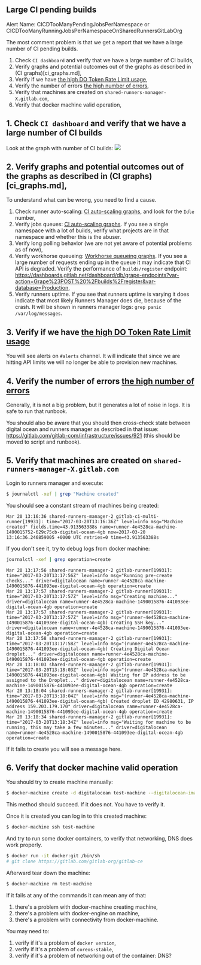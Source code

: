 ## Large CI pending builds
Alert Name: CICDTooManyPendingJobsPerNamespace or CICDTooManyRunningJobsPerNamespaceOnSharedRunnersGitLabOrg

The most comment problem is that we get a report that we have a large number of CI pending builds.

1. Check `CI dashboard` and verify that we have a large number of CI builds,
2. Verify graphs and potential outcomes out of the graphs as described in (CI graphs)[ci_graphs.md],
3. Verify if we have [the high DO Token Rate Limit usage](ci_runner_manager_do_limits.md),
4. Verify the number of errors [the high number of errors](ci_runner_manager_errors.md),
5. Verify that machines are created on `shared-runners-manager-X.gitlab.com`,
6. Verify that docker machine valid operation,

## 1. Check `CI dashboard` and verify that we have a large number of CI builds

Look at the graph with number of CI builds:
![](../img/ci/jobs_graph.png)

## 2. Verify graphs and potential outcomes out of the graphs as described in (CI graphs)[ci_graphs.md],

To understand what can be wrong, you need to find a cause.

1. Check runner auto-scaling: [CI auto-scaling graphs](ci_graphs.md#runners-manager-auto-scaling),
   and look for the `Idle` number,
2. Verify jobs queues: [CI auto-scaling graphs](ci_graphs.md#jobs-queue).
   If you see a single namespace with a lot of builds, verify what projects are in that namespace and whether this is the abuser.
3. Verify long polling behavior (we are not yet aware of potential problems as of now),
4. Verify workhorse queueing: [Workhorse queueing graphs](ci_graphs.md#workhorse-queueing).
   If you see a large number of requests ending up in the queue it may indicate that CI API is degraded.
   Verify the performance of `builds/register` endpoint: https://dashboards.gitlab.net/dashboard/db/grape-endpoints?var-action=Grape%23POST%20%2Fbuilds%2Fregister&var-database=Production,
5. Verify runners uptime. If you see that runners uptime is varying it does indicate that most likely Runners Manager does die, because of the crash. It will be shown in runners manager logs: `grep panic /var/log/messages`.

## 3. Verify if we have [the high DO Token Rate Limit usage](ci_runner_manager_do_limits.md)

You will see alerts on `#alerts` channel. It will indicate that since we are hitting API limits we will no longer be able to provision new machines.

## 4. Verify the number of errors [the high number of errors](ci_runner_manager_errors.md)

Generally, it is not a big problem, but it generates a lot of noise in logs. It is safe to run that runbook.

You should also be aware that you should then cross-check state between digital ocean and runners manager as described in
that issue: https://gitlab.com/gitlab-com/infrastructure/issues/921 (this should be moved to script and runbook).

## 5. Verify that machines are created on `shared-runners-manager-X.gitlab.com`

Login to runners manager and execute:

```bash
$ journalctl -xef | grep "Machine created"
```

You should see a constant stream of machines being created:

```
Mar 20 13:16:36 shared-runners-manager-2 gitlab-ci-multi-runner[19931]: time="2017-03-20T13:16:36Z" level=info msg="Machine created" fields.time=43.913563388s name=runner-4e4528ca-machine-1490015752-629c75cb-digital-ocean-4gb now=2017-03-20 13:16:36.246859005 +0000 UTC retries=0 time=43.913563388s
```

If you don't see it, try to debug logs from docker machine:

```bash
journalctl -xef | grep operation=create
```

```
Mar 20 13:17:56 shared-runners-manager-2 gitlab-runner[19931]: time="2017-03-20T13:17:56Z" level=info msg="Running pre-create checks..." driver=digitalocean name=runner-4e4528ca-machine-1490015876-441093ee-digital-ocean-4gb operation=create
Mar 20 13:17:57 shared-runners-manager-2 gitlab-runner[19931]: time="2017-03-20T13:17:57Z" level=info msg="Creating machine..." driver=digitalocean name=runner-4e4528ca-machine-1490015876-441093ee-digital-ocean-4gb operation=create
Mar 20 13:17:57 shared-runners-manager-2 gitlab-runner[19931]: time="2017-03-20T13:17:57Z" level=info msg="(runner-4e4528ca-machine-1490015876-441093ee-digital-ocean-4gb) Creating SSH key..." driver=digitalocean name=runner-4e4528ca-machine-1490015876-441093ee-digital-ocean-4gb operation=create
Mar 20 13:17:58 shared-runners-manager-2 gitlab-runner[19931]: time="2017-03-20T13:17:58Z" level=info msg="(runner-4e4528ca-machine-1490015876-441093ee-digital-ocean-4gb) Creating Digital Ocean droplet..." driver=digitalocean name=runner-4e4528ca-machine-1490015876-441093ee-digital-ocean-4gb operation=create
Mar 20 13:18:03 shared-runners-manager-2 gitlab-runner[19931]: time="2017-03-20T13:18:03Z" level=info msg="(runner-4e4528ca-machine-1490015876-441093ee-digital-ocean-4gb) Waiting for IP address to be assigned to the Droplet..." driver=digitalocean name=runner-4e4528ca-machine-1490015876-441093ee-digital-ocean-4gb operation=create
Mar 20 13:18:04 shared-runners-manager-2 gitlab-runner[19931]: time="2017-03-20T13:18:04Z" level=info msg="(runner-4e4528ca-machine-1490015876-441093ee-digital-ocean-4gb) Created droplet ID 42980631, IP address 159.203.179.170" driver=digitalocean name=runner-4e4528ca-machine-1490015876-441093ee-digital-ocean-4gb operation=create
Mar 20 13:18:34 shared-runners-manager-2 gitlab-runner[19931]: time="2017-03-20T13:18:34Z" level=info msg="Waiting for machine to be running, this may take a few minutes..." driver=digitalocean name=runner-4e4528ca-machine-1490015876-441093ee-digital-ocean-4gb operation=create
```

If it fails to create you will see a message here.

## 6. Verify that docker machine valid operation

You should try to create machine manually:

```bash
$ docker-machine create -d digitalocean test-machine --digitalocean-image=coreos-stable --digitalocean-ssh-user=core --digitalocean-access-token=GET_TOKEN_FROM_ETC_GITLAB_RUNNER_CONFIG --digitalocean-region=nyc1 --digitalocean-size=2gb --digitalocean-private-networking --engine-registry-mirror=http://runners-cache-2-internal.gitlab.com:1444 --digitalocean-userdata=/etc/gitlab-runner/cloudinit.sh
```

This method should succeed. If it does not. You have to verify it.

Once it is created you can log in to this created machine:

```bash
$ docker-machine ssh test-machine
```

And try to run some docker containers, to verify that networking, DNS does work properly.

```bash
$ docker run -it docker:git /bin/sh
# git clone https://gitlab.com/gitlab-org/gitlab-ce
```

Afterward tear down the machine:
```bash
$ docker-machine rm test-machine
```

If it fails at any of the commands it can mean any of that:
1. there's a problem with docker-machine creating machine,
2. there's a problem with docker-engine on machine,
3. there's a problem with connectivity from docker-machine.

You may need to:
1. verify if it's a problem of `docker version`,
1. verify if it's a problem of `coreos-stable`,
2. verify if it's a problem of networking out of the container: DNS?
